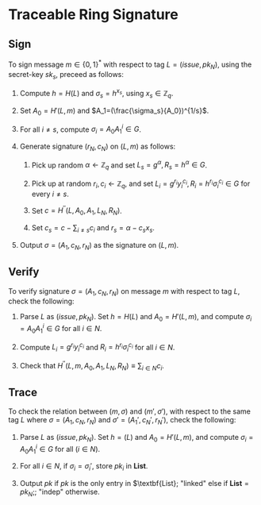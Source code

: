 # Traceable Ring Signature

## Sign

To sign message $m\in \left\lbrace 0,1\right\rbrace^*$ with respect to tag $L=(issue,pk_N)$, using the secret-key $sk_s$, preceed as follows:

1. Compute $h=H(L)$ and $\sigma_s=h^{x_s}$, using $x_s\in \mathbb{Z}_q$.

1. Set $A_0=H'(L,m)$ and $A_1=(\frac{\sigma_s}{A_0})^{1/s}$.

1. For all $i\neq s$, compute $\sigma_i=A_0A_1^i\in G$.

1. Generate signature $(r_N,c_N)$ on $(L,m)$ as follows:

    1. Pick up random $\alpha\leftarrow \mathbb{Z}_q$ and set $L_s=g^{\alpha}, R_s=h^\alpha\in G$.

    1. Pick up at random $r_i,c_i\leftarrow \mathbb{Z}_q$, and set $L_i=g^{r_i}y_i^{c_i}, R_i=h^{r_i}\sigma_i^{c_i}\in G$ for every $i\neq s$.

    1. Set $c=H^{\prime\prime}(L,A_0,A_1,L_N,R_N)$.

    1. Set $c_s=c-\sum_{i\neq s}c_i$ and $r_s=\alpha-c_sx_s$.

1. Output $\sigma=(A_1,c_N,r_N)$ as the signature on $(L,m)$.

## Verify

To verify signature $\sigma=(A_1,c_N,r_N)$ on message $m$ with respect to tag $L$, check the following:

1. Parse $L$ as $(issue,pk_N)$. Set $h=H(L)$ and $A_0=H'(L,m)$, and compute $\sigma_i=A_0A_1^i\in G$ for all $i\in N$.

1. Compute $L_i=g^{r_i}y_i^{c_i}$ and $R_i=h^{r_i}\sigma_i^{c_i}$ for all $i\in N$.

1. Check that $H^{\prime\prime}(L,m,A_0,A_1,L_N,R_N)\equiv \sum_{i\in N}c_i$.

## Trace

To check the relation between $(m,\sigma)$ and $(m',\sigma')$, with respect to the same tag $L$ where $\sigma=(A_1,c_N,r_N)$ and $\sigma'=(A_1',c_N',r_N')$, check the following:

1. Parse $L$ as $(issue,pk_N)$. Set $h=(L)$ and $A_0=H'(L,m)$, and compute $\sigma_i=A_0A_1^i\in G$ for all $(i\in N)$.

1. For all $i\in N$, if $\sigma_i=\sigma_i'$, store $pk_i$ in $\textbf{List}$.

1. Output $pk$ if $pk$ is the only entry in $\textbf{List}; "linked" else if $\textbf{List}=pk_N$;; "indep" otherwise.